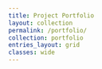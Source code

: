 ```yaml
---
title: Project Portfolio
layout: collection
permalink: /portfolio/
collection: portfolio
entries_layout: grid
classes: wide
---
```

<br>
